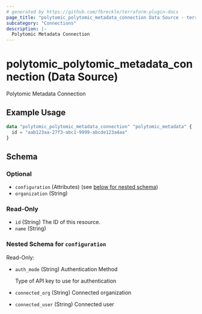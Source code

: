 ```yaml
---
# generated by https://github.com/fbreckle/terraform-plugin-docs
page_title: "polytomic_polytomic_metadata_connection Data Source - terraform-provider-polytomic"
subcategory: "Connections"
description: |-
  Polytomic Metadata Connection
---
```


# polytomic_polytomic_metadata_connection (Data Source)

Polytomic Metadata Connection

## Example Usage

```terraform
data "polytomic_polytomic_metadata_connection" "polytomic_metadata" {
  id = "aab123aa-27f3-abc1-9999-abcde123a4aa"
}
```

<!-- schema generated by tfplugindocs -->
## Schema

### Optional

- `configuration` (Attributes) (see [below for nested schema](#nestedatt--configuration))
- `organization` (String)

### Read-Only

- `id` (String) The ID of this resource.
- `name` (String)

<a id="nestedatt--configuration"></a>
### Nested Schema for `configuration`

Read-Only:

- `auth_mode` (String) Authentication Method

    Type of API key to use for authentication
- `connected_org` (String) Connected organization
- `connected_user` (String) Connected user


